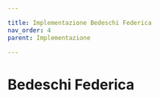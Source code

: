 ```yaml
---

title: Implementazione Bedeschi Federica
nav_order: 4
parent: Implementazione

---
```


# Bedeschi Federica